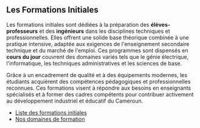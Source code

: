 ## Les Formations Initiales

Les formations initiales sont dédiées à la préparation des **élèves-professeurs** et des **ingénieurs** dans les disciplines techniques et professionnelles. Elles offrent une solide base théorique combinée à une pratique intensive, adaptée aux exigences de l'enseignement secondaire technique et du marché de l'emploi. Ces programmes sont dispensés en **cours du jour** couvrent des domaines variés tels que le génie électrique, l'informatique, les techniques administratives et les sciences de base.  

Grâce à un encadrement de qualité et à des équipements modernes, les étudiants acquièrent des compétences pédagogiques et professionnelles reconnues. Ces formations visent à répondre aux besoins en enseignants spécialisés et à former des cadres compétents pour contribuer activement au développement industriel et éducatif du Cameroun.

- <i class="bi bi-arrow-right"></i> [Liste des formations initiales](/formations/list/FI)
- <i class="bi bi-arrow-right"></i> [Nos domaines de formation](#departments)